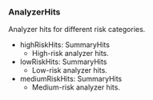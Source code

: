 ### AnalyzerHits
Analyzer hits for different risk categories.

- highRiskHits: SummaryHits
  - High-risk analyzer hits.
- lowRiskHits: SummaryHits
  - Low-risk analyzer hits.
- mediumRiskHits: SummaryHits
  - Medium-risk analyzer hits.
